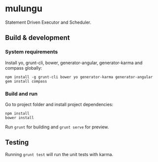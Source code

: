 # mulungu

Statement Driven Executor and Scheduler.

## Build & development

### System requirements

Install yo, grunt-cli, bower, generator-angular, generator-karma and compass globally:

```
npm install -g grunt-cli bower yo generator-karma generator-angular
gem install compass
```
### Build and run

Go to project folder and install project dependencies:

```
npm install
bower install
```

Run `grunt` for building and `grunt serve` for preview.

## Testing

Running `grunt test` will run the unit tests with karma.
